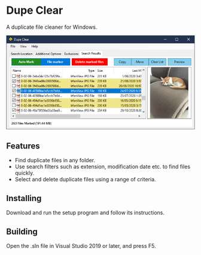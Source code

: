 # Dupe Clear
A duplicate file cleaner for Windows.

![Screenshot](screenshot.png?raw=true)

## Features

* Find duplicate files in any folder.
* Use search filters such as extension, modification date etc. to find files quickly.
* Select and delete duplicate files using a range of criteria.

## Installing

Download and run the setup program and follow its instructions.

## Building

Open the .sln file in Visual Studio 2019 or later, and press F5.
